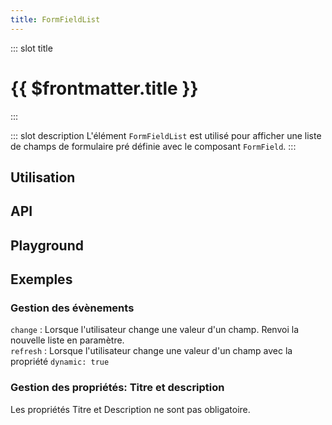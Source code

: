 ```yaml
---
title: FormFieldList
---
```

::: slot title
# {{ $frontmatter.title }}
:::

::: slot description
L'élément `FormFieldList` est utilisé pour afficher une liste de champs de formulaire pré définie avec le composant `FormField`.
:::

## Utilisation

<DocExample
  eager
  file="composants/form-field-list/examples/form-field-list"
/>

## API

<DocApi
  :value="['FormFieldList']"
  :api="{
    FormFieldList: {
      props: [
        {
          name: 'fields',
          type: 'Fields',
          required: true,
          description: 'La liste des champs à afficher',
          example: '{\n fieldId: Field\n}'
        },
        {
          name: 'listTitle',
          type: 'string',
          required: false,
          description: 'Le titre du formulaire'
        },
        {
          name: 'description',
          type: 'string',
          required: false,
          description: 'La description du formulaire'
        }
      ],
      events: [
        {
          name: 'change',
          description: 'Événement émis lorsque l\'utilisateur change la valeur d\'un champ',
          value: 'fields: Fields'
        },
        {
          name: 'refresh',
          description: 'Événement émis lorsque l\'utilisateur change la valeur d\'un champ dynamique'
        }
      ]
    }
  }"
/>

## Playground

<DocExample
  file="composants/form-field-list/examples/form-field-list-playground"
  hide-code-block
/>

## Exemples

### Gestion des évènements

`change` :  Lorsque l'utilisateur change une valeur d'un champ. Renvoi la nouvelle liste en paramètre.<br>
`refresh` :  Lorsque l'utilisateur change une valeur d'un champ avec la propriété `dynamic: true`

<DocExample
  file="composants/form-field-list/examples/form-field-list-events"
/>

### Gestion des propriétés: Titre et description

Les propriétés Titre et Description ne sont pas obligatoire.

<DocExample
  file="composants/form-field-list/examples/form-field-list-props"
/>
